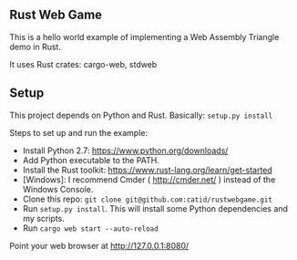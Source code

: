 ## Rust Web Game

This is a hello world example of implementing a Web Assembly Triangle demo in Rust.

It uses Rust crates: cargo-web, stdweb

## Setup

This project depends on Python and Rust.  Basically: `setup.py install`

Steps to set up and run the example:

* Install Python 2.7: https://www.python.org/downloads/
* Add Python executable to the PATH.
* Install the Rust toolkit: https://www.rust-lang.org/learn/get-started
* [Windows]: I recommend Cmder ( http://cmder.net/ ) instead of the Windows Console.
* Clone this repo: `git clone git@github.com:catid/rustwebgame.git`
* Run `setup.py install`.  This will install some Python dependencies and my scripts.
* Run `cargo web start --auto-reload`

Point your web browser at http://127.0.0.1:8080/
